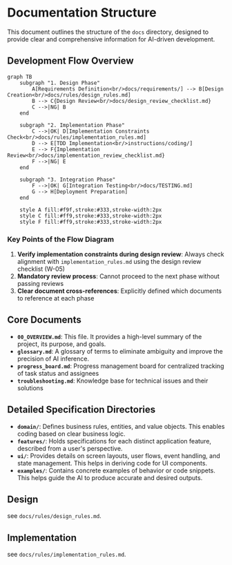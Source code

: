 # Documentation Structure

This document outlines the structure of the `docs` directory, designed to provide clear and comprehensive information for AI-driven development.

## Development Flow Overview

```mermaid
graph TB
    subgraph "1. Design Phase"
        A[Requirements Definition<br/>docs/requirements/] --> B[Design Creation<br/>docs/rules/design_rules.md]
        B --> C{Design Review<br/>docs/design_review_checklist.md}
        C -->|NG| B
    end
    
    subgraph "2. Implementation Phase"
        C -->|OK| D[Implementation Constraints Check<br/>docs/rules/implementation_rules.md]
        D --> E[TDD Implementation<br/>instructions/coding/]
        E --> F{Implementation Review<br/>docs/implementation_review_checklist.md}
        F -->|NG| E
    end
    
    subgraph "3. Integration Phase"
        F -->|OK| G[Integration Testing<br/>docs/TESTING.md]
        G --> H[Deployment Preparation]
    end
    
    style A fill:#f9f,stroke:#333,stroke-width:2px
    style C fill:#ff9,stroke:#333,stroke-width:2px
    style F fill:#ff9,stroke:#333,stroke-width:2px
```

### Key Points of the Flow Diagram

1. **Verify implementation constraints during design review**: Always check alignment with `implementation_rules.md` using the design review checklist (W-05)
2. **Mandatory review process**: Cannot proceed to the next phase without passing reviews
3. **Clear document cross-references**: Explicitly defined which documents to reference at each phase

## Core Documents

-   **`00_OVERVIEW.md`**: This file. It provides a high-level summary of the project, its purpose, and goals.
-   **`glossary.md`**: A glossary of terms to eliminate ambiguity and improve the precision of AI inference.
-   **`progress_board.md`**: Progress management board for centralized tracking of task status and assignees
-   **`troubleshooting.md`**: Knowledge base for technical issues and their solutions

## Detailed Specification Directories

-   **`domain/`**: Defines business rules, entities, and value objects. This enables coding based on clear business logic.
-   **`features/`**: Holds specifications for each distinct application feature, described from a user's perspective.
-   **`ui/`**: Provides details on screen layouts, user flows, event handling, and state management. This helps in deriving code for UI components.
-   **`examples/`**: Contains concrete examples of behavior or code snippets. This helps guide the AI to produce accurate and desired outputs.

## Design

see `docs/rules/design_rules.md`.

## Implementation

see `docs/rules/implementation_rules.md`.